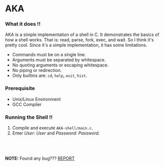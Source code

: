 AKA
===
<h3>What it does !!</h3>

AKA is a simple implementation of a shell in C.  It demonstrates the basics of
how a shell works.  That is: read, parse, fork, exec, and wait.  So I think it's
pretty cool.  Since it's a simple implementation, it has some limitations.

* Commands must be on a single line.
* Arguments must be separated by whitespace.
* No quoting arguments or escaping whitespace.
* No piping or redirection.
* Only builtins are: `cd`, `help`, `exit`, `hist`.

<h3>Prerequisite</h3>

* Unix/Linux Environment
* GCC Compiler

<h3>Running the Shell !!</h3>

1. Compile and execute `AKA-shell/main.c`.
2. Enter *User: User* and *Password: Password*.


<br><br><br>
**NOTE:** Found any bug??? [REPORT](akash.s1684@gmail.com)
